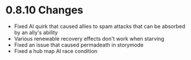 # 0.8.10 Changes #

* Fixed AI quirk that caused allies to spam attacks that can be absorbed by an ally's ability
* Various renewable recovery effects don't work when starving
* Fixed an issue that caused permadeath in storymode
* Fixed a hub map AI race condition